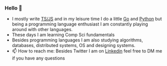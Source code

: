 ### Hello 👋

- I mostly write [TS/JS](https://www.typescriptlang.org/) and in my leisure time I do a little [Go](https://go.dev/) and [Python](https://www.python.org/) but being a programming language enthusiast I am constantly playing around with other languages.
- These days I am learning Comp Sci fundamentals 
- Besides programming languages I am also studying algorithms, databases, distributed systems, OS and designing systems.
- 📫 How to reach me: Besides Twitter I am on [Linkedin](https://www.linkedin.com/in/soubhikgon) feel free to DM me if you have any questions
